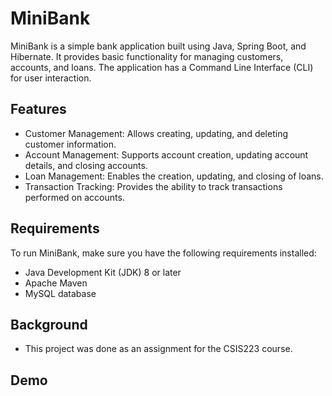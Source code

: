# MiniBank

MiniBank is a simple bank application built using Java, Spring Boot, and Hibernate. It provides basic functionality for managing customers, accounts, and loans. The application has a Command Line Interface (CLI) for user interaction.

## Features

- Customer Management: Allows creating, updating, and deleting customer information.
- Account Management: Supports account creation, updating account details, and closing accounts.
- Loan Management: Enables the creation, updating, and closing of loans.
- Transaction Tracking: Provides the ability to track transactions performed on accounts.

## Requirements

To run MiniBank, make sure you have the following requirements installed:

- Java Development Kit (JDK) 8 or later
- Apache Maven
- MySQL database

## Background

- This project was done as an assignment for the CSIS223 course.

## Demo
